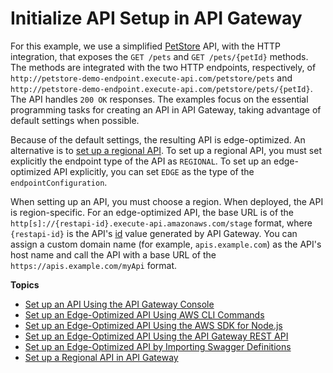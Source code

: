 # Initialize API Setup in API Gateway<a name="create-api-resources-methods"></a>

 For this example, we use a simplified [PetStore](http://petstore-demo-endpoint.execute-api.com/petstore/pets) API, with the HTTP integration, that exposes the `GET /pets` and `GET /pets/{petId}` methods\. The methods are integrated with the two HTTP endpoints, respectively, of `http://petstore-demo-endpoint.execute-api.com/petstore/pets` and `http://petstore-demo-endpoint.execute-api.com/petstore/pets/{petId}`\. The API handles `200 OK` responses\. The examples focus on the essential programming tasks for creating an API in API Gateway, taking advantage of default settings when possible\. 

 Because of the default settings, the resulting API is edge\-optimized\. An alternative is to [set up a regional API](create-regional-api.md)\. To set up a regional API, you must set explicitly the endpoint type of the API as `REGIONAL`\. To set up an edge\-optimized API explicitly, you can set `EDGE` as the type of the `endpointConfiguration`\.

 When setting up an API, you must choose a region\. When deployed, the API is region\-specific\. For an edge\-optimized API, the base URL is of the `http[s]://{restapi-id}.execute-api.amazonaws.com/stage` format, where `{restapi-id}` is the API's [id](http://docs.aws.amazon.com/apigateway/api-reference/resource/rest-api/#id) value generated by API Gateway\. You can assign a custom domain name \(for example, `apis.example.com`\) as the API's host name and call the API with a base URL of the `https://apis.example.com/myApi` format\. 

**Topics**
+ [Set up an API Using the API Gateway Console](create-api-using-console.md)
+ [Set up an Edge\-Optimized API Using AWS CLI Commands](create-api-using-awscli.md)
+ [Set up an Edge\-Optimized API Using the AWS SDK for Node\.js](create-api-using-awssdk.md)
+ [Set up an Edge\-Optimized API Using the API Gateway REST API](create-api-using-restapi.md)
+ [Set up an Edge\-Optimized API by Importing Swagger Definitions](create-api-using-swagger.md)
+ [Set up a Regional API in API Gateway](create-regional-api.md)
